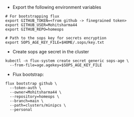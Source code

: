 * Export the following environment variables
```
# For bootstrapping flux
export GITHUB_TOKEN=<from github -> finegrained token>
export GITHUB_USER=Mohitsharma44
export GITHUB_REPO=homeops

# Path to the sops key for secrets encryption
export SOPS_AGE_KEY_FILE=$HOME/.sops/key.txt
```

* Create sops age secret in the cluster
```
kubectl -n flux-system create secret generic sops-age \
  --from-file=age.agekey=$SOPS_AGE_KEY_FILE
```

* Flux bootstrap:

```
flux bootstrap github \
  --token-auth \
  --owner=Mohitsharma44 \
  --repository=homeops \
  --branch=main \
  --path=clusters/minipcs \
  --personal
```
